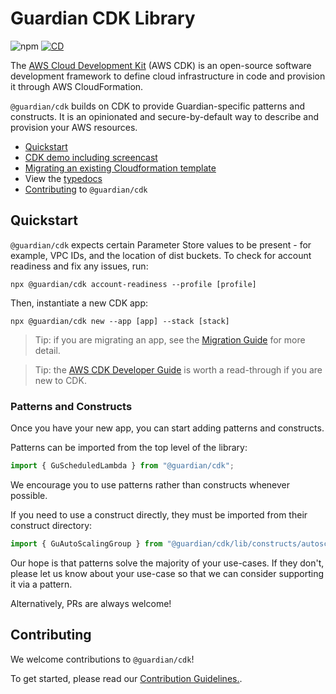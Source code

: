 # Guardian CDK Library

![npm][badge-npm] [![CD][badge-cd]][internal-cd-file]

[badge-cd]: https://github.com/guardian/cdk/actions/workflows/cd.yaml/badge.svg
[badge-npm]: https://img.shields.io/npm/v/@guardian/cdk?style=flat-square
[internal-cd-file]: https://github.com/guardian/cdk/actions/workflows/cd.yaml

The [AWS Cloud Development Kit](aws-cdk) (AWS CDK) is an open-source software
development framework to define cloud infrastructure in code and provision it
through AWS CloudFormation.

`@guardian/cdk` builds on CDK to provide Guardian-specific patterns and
constructs. It is an opinionated and secure-by-default way to describe and
provision your AWS resources.

- [Quickstart](#quickstart)
- [CDK demo including screencast](https://github.com/guardian/cdk-demo)
- [Migrating an existing Cloudformation template](./docs/migration-guide.md)
- View the [typedocs](https://guardian.github.io/cdk/)
- [Contributing](#contributing) to `@guardian/cdk`

## Quickstart

`@guardian/cdk` expects certain Parameter Store values to be present - for
example, VPC IDs, and the location of dist buckets. To check for account
readiness and fix any issues, run:

    npx @guardian/cdk account-readiness --profile [profile]

Then, instantiate a new CDK app:

    npx @guardian/cdk new --app [app] --stack [stack]

> Tip: if you are migrating an app, see the [Migration
> Guide](./docs/migration-guide.md) for more detail.

> Tip: the [AWS CDK Developer
> Guide](https://docs.aws.amazon.com/cdk/v2/guide/home.html) is worth a
> read-through if you are new to CDK.

### Patterns and Constructs

Once you have your new app, you can start adding patterns and constructs.

Patterns can be imported from the top level of the library:

```typescript
import { GuScheduledLambda } from "@guardian/cdk";
```

We encourage you to use patterns rather than constructs whenever possible.

If you need to use a construct directly, they must be imported from their construct directory:

```typescript
import { GuAutoScalingGroup } from "@guardian/cdk/lib/constructs/autoscaling";
```

Our hope is that patterns solve the majority of your use-cases. If they don't,
please let us know about your use-case so that we can consider supporting it via
a pattern.

Alternatively, PRs are always welcome!

## Contributing

We welcome contributions to `@guardian/cdk`!

To get started, please read our [Contribution
Guidelines.](./docs/contributing.md).
